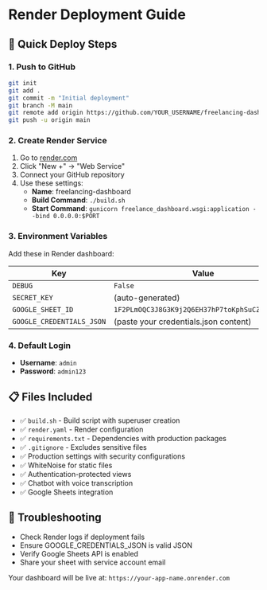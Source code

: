 # Render Deployment Guide

## 🚀 Quick Deploy Steps

### 1. Push to GitHub
```bash
git init
git add .
git commit -m "Initial deployment"
git branch -M main
git remote add origin https://github.com/YOUR_USERNAME/freelancing-dashboard.git
git push -u origin main
```

### 2. Create Render Service
1. Go to [render.com](https://render.com)
2. Click "New +" → "Web Service"
3. Connect your GitHub repository
4. Use these settings:
   - **Name**: freelancing-dashboard
   - **Build Command**: `./build.sh`
   - **Start Command**: `gunicorn freelance_dashboard.wsgi:application --bind 0.0.0.0:$PORT`

### 3. Environment Variables
Add these in Render dashboard:

| Key | Value |
|-----|-------|
| `DEBUG` | `False` |
| `SECRET_KEY` | (auto-generated) |
| `GOOGLE_SHEET_ID` | `1F2PLmOQC3J8G3K9j2Q6EH37hP7toKphSuCZN4jfVD7Q` |
| `GOOGLE_CREDENTIALS_JSON` | (paste your credentials.json content) |

### 4. Default Login
- **Username**: `admin`
- **Password**: `admin123`

## 📋 Files Included
- ✅ `build.sh` - Build script with superuser creation
- ✅ `render.yaml` - Render configuration
- ✅ `requirements.txt` - Dependencies with production packages
- ✅ `.gitignore` - Excludes sensitive files
- ✅ Production settings with security configurations
- ✅ WhiteNoise for static files
- ✅ Authentication-protected views
- ✅ Chatbot with voice transcription
- ✅ Google Sheets integration

## 🔧 Troubleshooting
- Check Render logs if deployment fails
- Ensure GOOGLE_CREDENTIALS_JSON is valid JSON
- Verify Google Sheets API is enabled
- Share your sheet with service account email

Your dashboard will be live at: `https://your-app-name.onrender.com`